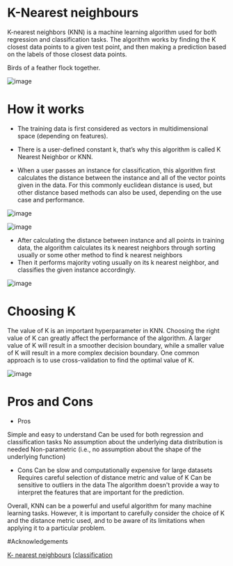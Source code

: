 # K-Nearest neighbours
K-nearest neighbors (KNN) is a machine learning algorithm used for both regression and classification tasks. The algorithm works by finding the K closest data points to a given test point, and then making a prediction based on the labels of those closest data points.

Birds of a feather flock together.

![image](https://miro.medium.com/v2/resize:fit:1222/format:webp/1*wW8O-0xVQUFhBGexx2B6hg.png)

# How it works

- The training data is first considered as vectors in multidimensional space (depending on features).

- There is a user-defined constant k, that’s why this algorithm is called K Nearest Neighbor or KNN.
- When a user passes an instance for classification, this algorithm first calculates the distance between the instance and all of the vector points given in the data. For this commonly euclidean distance is used, but other distance based methods can also be used, depending on the use case and performance.

![image](https://miro.medium.com/v2/resize:fit:538/format:webp/0*yPNLlZPav7W6xDxS.png)

![image](https://miro.medium.com/v2/resize:fit:1400/format:webp/1*zQucA3czF28kk5c10WukRg.png)


- After calculating the distance between instance and all points in training data, the algorithm calculates its k nearest neighbors through sorting usually or some other method to find k nearest neighbors
- Then it performs majority voting usually on its k nearest neighbor, and classifies the given instance accordingly.

![image](https://encrypted-tbn0.gstatic.com/images?q=tbn:ANd9GcSOqFhZ3V4nuwZ5hHacqTqcLmicGcOItWsxjg&usqp=CAU)

# Choosing K
The value of K is an important hyperparameter in KNN. Choosing the right value of K can greatly affect the performance of the algorithm. A larger value of K will result in a smoother decision boundary, while a smaller value of K will result in a more complex decision boundary. One common approach is to use cross-validation to find the optimal value of K.

![image](https://miro.medium.com/v2/resize:fit:1400/format:webp/1*WoL6cFcZZ2ZxVJ8k5iA7sw.png)

# Pros and Cons
- Pros

Simple and easy to understand
Can be used for both regression and classification tasks
No assumption about the underlying data distribution is needed
Non-parametric (i.e., no assumption about the shape of the underlying function)

- Cons
Can be slow and computationally expensive for large datasets
Requires careful selection of distance metric and value of K
Can be sensitive to outliers in the data
The algorithm doesn't provide a way to interpret the features that are important for the prediction.



Overall, KNN can be a powerful and useful algorithm for many machine learning tasks. However, it is important to carefully consider the choice of K and the distance metric used, and to be aware of its limitations when applying it to a particular problem.







#Acknowledgements

[K- nearest neighbours](https://medium.com/@muhammadammarabid01/k-nearest-neigbors-knn-basic-algorithm-from-scratch-in-python-8471b655a013)
[[classification](https://stackoverflow.com/questions/11568897/value-of-k-in-k-nearest-neighbor-algorithm)
